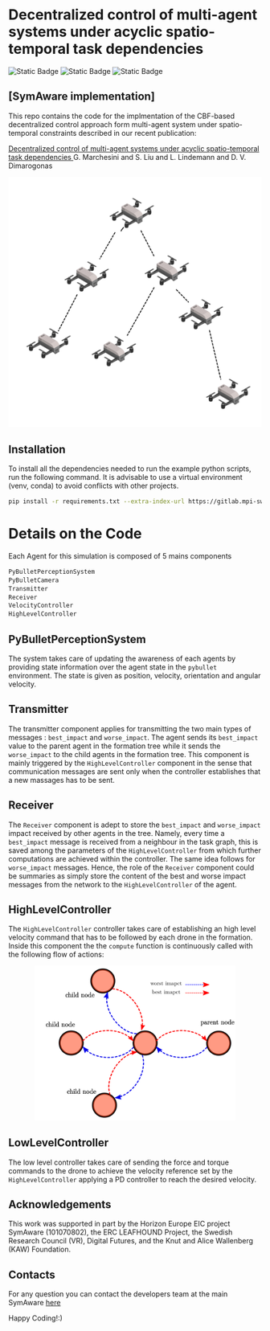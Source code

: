 # Decentralized control of multi-agent systems under acyclic spatio-temporal task dependencies 
![Static Badge](https://img.shields.io/badge/symaware-EU-orange?style=flat) ![Static Badge](https://img.shields.io/badge/KTH-DHSG-blue?style=flat) ![Static Badge](https://img.shields.io/badge/KTH-DHSG-blue?style=flat)

## [SymAware implementation]

This repo contains the code for the implmentation of the CBF-based decentralized control approach form multi-agent system under spatio-temporal constraints described in our recent publication:

[Decentralized control of multi-agent systems under acyclic spatio-temporal task dependencies ](https://arxiv.org/abs/2409.05106) G. Marchesini and S. Liu and L. Lindemann and D. V. Dimarogonas

<div align="center">
	<img src="assets/treegraph.svg">
</div>


## Installation

To install all the dependencies needed to run the example python scripts, run the following command.
It is advisable to use a virtual environment (venv, conda) to avoid conflicts with other projects.

```bash
pip install -r requirements.txt --extra-index-url https://gitlab.mpi-sws.org/api/v4/projects/2668/packages/pypi/simple
```

# Details on the Code 

Each Agent for this simulation is composed of 5 mains components 

```python
PyBulletPerceptionSystem
PyBulletCamera
Transmitter
Receiver
VelocityController
HighLevelController
```


## PyBulletPerceptionSystem
The system takes care of updating the awareness of each agents by providing state information over the agent state in the `pybullet` environment. The state is given as position, velocity, orientation and angular velocity.

## Transmitter
The transmitter component applies for transmitting the two main types of messages : `best_impact` and `worse_impact`. The agent sends its `best_impact` value to the parent agent in the formation tree while it sends the `worse_impact` to the child agents in the formation tree. This component is mainly triggered by the `HighLevelController` component in the sense that communication messages are sent only when the controller establishes that a new massages has to be sent.

## Receiver
The `Receiver` component is adept to store the `best_impact` and `worse_impact` impact received by other agents in the tree. Namely, every time a `best_impact` message is received from a neighbour in the task graph, this is saved among the parameters of the `HighLevelController` from which further computations are achieved within the controller. The same idea follows for `worse_impact` messages. Hence, the role of the `Receiver` component could be summaries as simply store the content of the best and worse impact messages from the network to the `HighLevelController` of the agent. 

## HighLevelController

The `HighLevelController` controller takes care of establishing an high level velocity command that has to be followed by each drone in the formation. Inside this component the the `compute` function is continuously called with the following flow of actions:


<div align="center">
	<img src="assets/tree_impacts.svg" width="400">
</div>

## LowLevelController
The low level controller takes care of sending the force and torque commands to the drone to achieve the velocity reference set by the `HighLevelController` applying a PD controller to reach the desired velocity.

## Acknowledgements
This work was supported in part by the Horizon Europe EIC project SymAware (101070802), the ERC LEAFHOUND Project, the Swedish Research Council (VR), Digital Futures, and the Knut and Alice Wallenberg (KAW) Foundation. 

## Contacts
For any question you can contact the developers team at the main SymAware [here](https://gitlab.mpi-sws.org/sadegh/eicsymaware/-/tree/base?ref_type=heads)

Happy Coding!:)